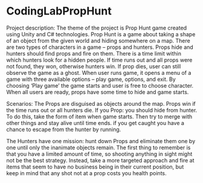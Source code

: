 # CodingLabPropHunt
Project description:
The theme of the project is Prop Hunt game created using Unity and C# technologies. Prop Hunt is a game about taking a shape of an object from the given world and hiding somewhere on a map. There are two types of characters in a game – props and hunters. Props hide and hunters should find props and fire on them. There is a time limit within which hunters look for a hidden people. If time runs out and all props were not found, they won, otherwise hunters win. If prop dies, user can still observe the game as a ghost. 
When user runs game, it opens a menu of a game with three available options – play game, options, and exit. By choosing ‘Play game’ the game starts and user is free to choose character. When all users are ready, props have some time to hide and game starts.

Scenarios:
The Props are disguised as objects around the map. Props win if the time runs out or all hunters die. If you Prop: you should hide from hunter. To do this, take the form of item when game starts. Then try to merge with other things and stay alive until time ends. if you get caught you have a chance to escape from the hunter by running.

The Hunters have one mission: hunt down Props and eliminate them one by one until only the inanimate objects remain. The first thing to remember is that you have a limited amount of time, so shooting anything in sight might not be the best strategy. Instead, take a more targeted approach and fire at items that seem to have no business being in their current position, but keep in mind that any shot not at a prop costs you health points.
